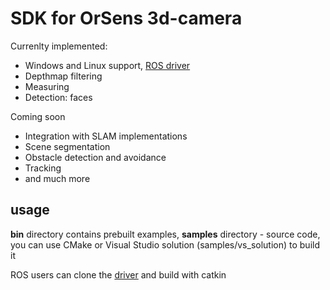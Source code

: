 # SDK for OrSens 3d-camera

Currenlty implemented:
- Windows and Linux support, [ROS driver](https://github.com/Oriense/orsens_ros)
- Depthmap filtering
- Measuring 
- Detection: faces

Coming soon
- Integration with SLAM implementations
- Scene segmentation
- Obstacle detection and avoidance
- Tracking
- and much more

## usage
**bin** directory contains prebuilt examples, **samples** directory - source code, you can use CMake or Visual Studio solution (samples/vs_solution) to build it

ROS users can clone the [driver](https://github.com/Oriense/orsens_ros) and build with catkin
